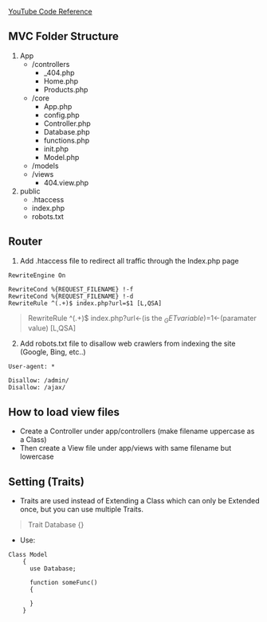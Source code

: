[YouTube Code Reference](https://youtu.be/q0JhJBYi4sw)

## MVC Folder Structure
1. App
    - /controllers
      - _404.php
      - Home.php
      - Products.php
    - /core
      - App.php
      - config.php
      - Controller.php
      - Database.php
      - functions.php
      - init.php
      - Model.php
    - /models
    - /views
      - 404.view.php
2. public
    - .htaccess
    - index.php
    - robots.txt

## Router
1. Add .htaccess file to redirect all traffic through the Index.php page
```
RewriteEngine On

RewriteCond %{REQUEST_FILENAME} !-f
RewriteCond %{REQUEST_FILENAME} !-d
RewriteRule ^(.+)$ index.php?url=$1 [L,QSA]
```
> RewriteRule ^(.+)$ index.php?url<-(is the $_GET variable)=$1<-(paramater value) [L,QSA]

2. Add robots.txt file to disallow web crawlers from indexing the site (Google, Bing, etc..)
```
User-agent: *

Disallow: /admin/
Disallow: /ajax/
```

## How to load view files
  - Create a Controller under app/controllers (make filename uppercase as a Class)
  - Then create a View file under app/views with same filename but lowercase

## Setting (Traits)
  - Traits are used instead of Extending a Class which can only be Extended once, but you can use multiple Traits.
  > Trait Database {}
  - Use:
``` 
Class Model
    {
      use Database;

      function someFunc()
      {

      }
    }
```